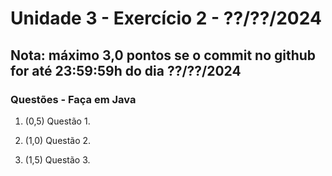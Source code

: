 # Unidade 3 - Exercício 2 - ??/??/2024

## Nota: máximo 3,0 pontos se o commit no github for até 23:59:59h do dia ??/??/2024

### Questões - Faça em Java

1. (0,5) Questão 1.

2. (1,0) Questão 2.

3. (1,5) Questão 3.